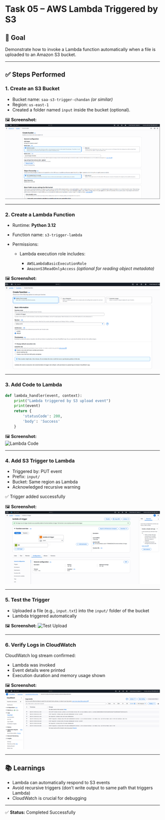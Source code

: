 # Task 05 – AWS Lambda Triggered by S3

## 📌 Goal

Demonstrate how to invoke a Lambda function automatically when a file is uploaded to an Amazon S3 bucket.

---

## ✅ Steps Performed

### 1. Create an S3 Bucket

* Bucket name: `saa-s3-trigger-chandan` *(or similar)*
* Region: `us-east-1`
* Created a folder named `input` inside the bucket (optional).

🖼️ **Screenshot:**
![Bucket Setup](bucket-setup.PNG)

---

### 2. Create a Lambda Function

* Runtime: **Python 3.12**
* Function name: `s3-trigger-lambda`
* Permissions:

  * Lambda execution role includes:

    * `AWSLambdaBasicExecutionRole`
    * `AmazonS3ReadOnlyAccess` *(optional for reading object metadata)*

🖼️ **Screenshot:**
![Lambda Creation](lambda-create.PNG)

---

### 3. Add Code to Lambda

```python
def lambda_handler(event, context):
    print("Lambda triggered by S3 upload event")
    print(event)
    return {
        'statusCode': 200,
        'body': 'Success'
    }
```


🖼️ **Screenshot:**  
![Lambda Code](lambda-code.PNG)

---

### 4. Add S3 Trigger to Lambda

* Triggered by: PUT event
* Prefix: `input/`
* Bucket: Same region as Lambda
* Acknowledged recursive warning

✅ Trigger added successfully

🖼️ **Screenshot:**
![Trigger Setup](trigger.PNG)

---

### 5. Test the Trigger

* Uploaded a file (e.g., `input.txt`) into the `input/` folder of the bucket
* Lambda triggered automatically

🖼️ **Screenshot:**
![Test Upload](test-upload.PNG)

---

### 6. Verify Logs in CloudWatch

CloudWatch log stream confirmed:

* Lambda was invoked
* Event details were printed
* Execution duration and memory usage shown

🖼️ **Screenshot:**
![Lambda Logs](lambda-logs.PNG)

---

## 📚 Learnings

* Lambda can automatically respond to S3 events
* Avoid recursive triggers (don’t write output to same path that triggers Lambda)
* CloudWatch is crucial for debugging

---

✅ **Status:** Completed Successfully
